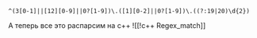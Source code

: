```regex
^(3[0-1]||[12][0-9]||0?[1-9])\.([1][0-2]||0?[1-9])\.((?:19|20)\d{2})
```

А теперь все это распарсим на с++
![[!c++ Regex_match]]